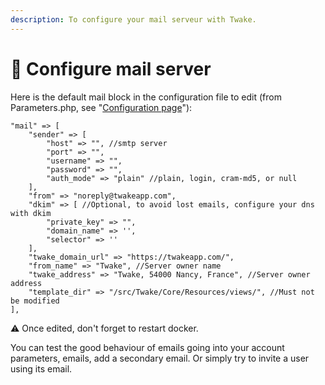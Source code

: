 ```yaml
---
description: To configure your mail serveur with Twake.
---
```


# 💌 Configure mail server

Here is the default mail block in the configuration file to edit \(from Parameters.php, see "[Configuration page](./)"\):

```text
"mail" => [
    "sender" => [
        "host" => "", //smtp server
        "port" => "",
        "username" => "",
        "password" => "",
        "auth_mode" => "plain" //plain, login, cram-md5, or null
    ],
    "from" => "noreply@twakeapp.com",
    "dkim" => [ //Optional, to avoid lost emails, configure your dns with dkim
        "private_key" => "",
        "domain_name" => '',
        "selector" => ''
    ],
    "twake_domain_url" => "https://twakeapp.com/",
    "from_name" => "Twake", //Server owner name
    "twake_address" => "Twake, 54000 Nancy, France", //Server owner address
    "template_dir" => "/src/Twake/Core/Resources/views/", //Must not be modified
],
```

⚠️ Once edited, don't forget to restart docker.

You can test the good behaviour of emails going into your account parameters, emails, add a secondary email. Or simply try to invite a user using its email.

